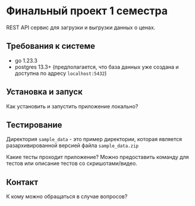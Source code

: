 # Финальный проект 1 семестра

REST API сервис для загрузки и выгрузки данных о ценах.

## Требования к системе

- go 1.23.3
- postgres 13.3+ (предполагается, что база данных уже создана и доступна по адресу `localhost:5432`)

## Установка и запуск

Как установить и запустить приложение локально?

## Тестирование

Директория `sample_data` - это пример директории, которая является разархивированной версией файла `sample_data.zip`

Какие тесты проходит приложение? Можно предоставить команду для тестов или описание тестов со скришотами/видео.

## Контакт

К кому можно обращаться в случае вопросов?
